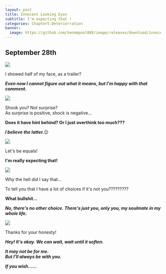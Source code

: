 ```yaml
---
layout: post
title: Innocent Looking Eyes
subtitle: I'm expecting that !
categories: Chapter5.Deteriorration
banner: 
  image: https://github.com/Venompool888/image/releases/download/innocent/1697200340994.jpeg
---
```

  
## September 28th
  
![](https://github.com/Venompool888/image/releases/download/innocent/Screenshot_20231015_161139.jpg)  
  
I showed half of my face, as a trailer?  
  
***Even now I cannot figure out what it means, but I'm happy with that comment.***  
  
![](https://github.com/Venompool888/image/releases/download/innocent/Screenshot_20231015_161319.jpg)  
  
Shook you? Not surprise?  
As surprise is positive, shock is negative...  
  
**Does it have hint behind? Or I just overthink too much???**  
  
***I believe the latter.***😉  
  
![](https://github.com/Venompool888/image/releases/download/innocent/Screenshot_20231015_162302.jpg)  
  
Let's be equals!  
  
**I'm really expecting that!**  
  
![](https://github.com/Venompool888/image/releases/download/innocent/Screenshot_20231015_162922.jpg)  
  
Why the hell did I say that...  
  
To tell you that I have a lot of choices if it's not you?????????  
  
**What bullshit...**  
  
***No, there's no other choice. There's just you, only you, my soulmate in my whole life.***  
  
![](https://github.com/Venompool888/image/releases/download/innocent/Screenshot_20231015_163800.jpg)  
  
Thanks for your honesty!  
  
***Hey! It's okay. We can wait, wait until it soften.***  
  
***It may not be for me.***  
***But I'll always be with you.***  
  
***If you wish......***  